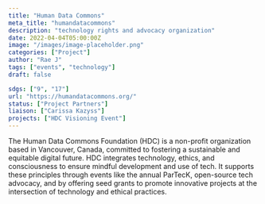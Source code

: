 ```yaml
---
title: "Human Data Commons"
meta_title: "humandatacommons"
description: "technology rights and advocacy organization"
date: 2022-04-04T05:00:00Z
image: "/images/image-placeholder.png"
categories: ["Project"]
author: "Rae J"
tags: ["events", "technology"]
draft: false

sdgs: ["9", "17"]
url: "https://humandatacommons.org/"
status: ["Project Partners"]
liaison: ["Carissa Kazyss"]
projects: ["HDC Visioning Event"]
---
```

The Human Data Commons Foundation (HDC) is a non-profit organization based in Vancouver, Canada, committed to fostering a sustainable and equitable digital future. HDC integrates technology, ethics, and consciousness to ensure mindful development and use of tech. It supports these principles through events like the annual ParTecK, open-source tech advocacy, and by offering seed grants to promote innovative projects at the intersection of technology and ethical practices.